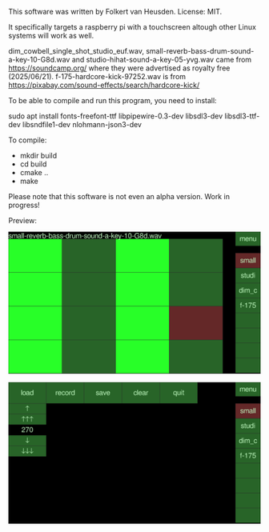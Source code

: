 This software was written by Folkert van Heusden. License: MIT.

It specifically targets a raspberry pi with a touchscreen altough other Linux systems will work as well.

dim_cowbell_single_shot_studio_euf.wav, small-reverb-bass-drum-sound-a-key-10-G8d.wav and studio-hihat-sound-a-key-05-yvg.wav came from https://soundcamp.org/ where they were advertised as royalty free (2025/06/21). f-175-hardcore-kick-97252.wav is from https://pixabay.com/sound-effects/search/hardcore-kick/


To be able to compile and run this program, you need to install:

sudo apt install fonts-freefont-ttf libpipewire-0.3-dev libsdl3-dev libsdl3-ttf-dev libsndfile1-dev nlohmann-json3-dev

To compile:
* mkdir build
* cd build
* cmake ..
* make

Please note that this software is not even an alpha version. Work in progress!

Preview:

![main screen with a pattern](images/kaboem-main-w-pattern.png)

![settings screen](images/kaboem-settings.png)
